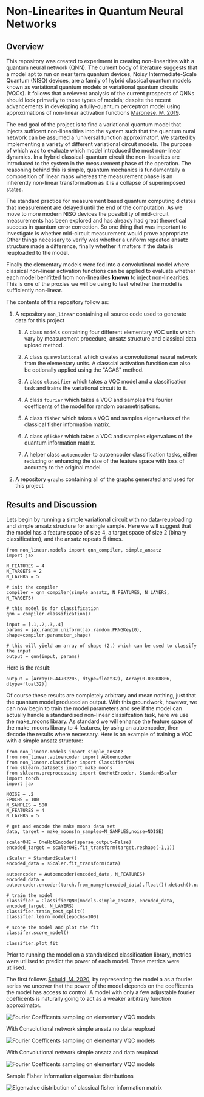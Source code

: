 # Non-Linearites in Quantum Neural Networks

## Overview
This repository was created to experiment in creating non-linearities with a quantum neural network (QNN). The current body of literature suggests that a model apt to run on near term quantum devices, Noisy Intermediate-Scale Quantum (NISQ) devices, are a family of hybrid classical quantum models known as variational quantum models or variational quantum circuits (VQCs). It follows that a relevent analysis of the current prospects of QNNs should look primarily to these types of models; despite the recent advancements in developing a fully-quantum perceptron model using approximations of non-linear activation functions [Maronese, M. 2019](https://rdcu.be/dAbUc). 

The end goal of the project is to find a variational quantum model that injects sufficent non-linearities into the system such that the quantum nural network can be assumed a 'universal function approximator'. We started by implementing a variety of different variational circuit models. The purpose of which was to evaluate which model introduced the most non-linear dynamics. In a hybrid classical-quantum circuit the non-linearites are introduced to the system in the measurement phase of the operation. The reasoning behind this is simple, quantum mechanics is fundamentally a composition of linear maps whereas the measurement phase is an inherently non-linear transformation as it is a collapse of superimposed states. 

The standard practice for measurement based quantum computing dictates that measurement are delayed until the end of the computation. As we move to more modern NISQ devices the possibility of mid-circuit measurements has been explored and has already had great theoretical success in quantum error correction. So one thing that was important to investigate is whether mid-circuit measurement would prove appropriate. Other things necessary to verify was whether a uniform repeated ansatz structure made a difference, finally whether it matters if the data is reuploaded to the model. 

Finally the elementary models were fed into a convolutional model where classical non-linear activation functions can be applied to evaluate whether each model benifitted from non-linearites **known** to inject non-linearities. This is one of the proxies we will be using to test whether the model is sufficiently non-linear.

The contents of this repository follow as:

1. A repository ```non_linear``` containing all source code used to generate data for this project

    1. A class ```models``` containing four different elementary VQC units which vary by measurement procedure, ansatz structure and classical data upload method.

    2. A class ```quanvolutional``` which creates a convolutional neural network from the elementary units. A classcial activation funcition can also be optionally applied using the "ACAS" method.

    3. A class ```classifier``` which takes a VQC model and a classification task and trains the variational circuit to it.

    4. A class ```fourier``` which takes a VQC and samples the fourier coefficents of the model for random parametrisations.

    4. A class ```fisher``` which takes a VQC and samples eigenvalues of the classical fisher information matrix.

    5. A class ```qfisher``` which takes a VQC and samples eigenvalues of the quantum information matrix.

    6. A helper class ```autoencoder``` to autoencoder classification tasks, either reducing or enhancing the size of the feature space with loss of accuracy to the original model.

2. A repository ```graphs``` containing all of the graphs generated and used for this project

## Results and Discussion

Lets begin by running a simple variational circuit with no data-reuploading and simple ansatz structure for a single sample. Here we will suggest that the model has a feature space of size 4, a target space of size 2 (binary classification), and the ansatz repeats 5 times.

```
from non_linear.models import qnn_compiler, simple_ansatz
import jax

N_FEATURES = 4
N_TARGETS = 2
N_LAYERS = 5

# init the compiler
compiler = qnn_compiler(simple_ansatz, N_FEATURES, N_LAYERS, N_TARGETS)

# this model is for classification
qnn = compiler.classification()

input = [.1,.2,.3,.4]
params = jax.random.uniform(jax.random.PRNGKey(0), shape=compiler.parameter_shape)

# this will yield an array of shape (2,) which can be used to classify the input
output = qnn(input, params)
```

Here is the result:

```
output = [Array(0.44702205, dtype=float32), Array(0.09808806, dtype=float32)]
```

Of course these results are completely arbitrary and mean nothing, just that the quantum model produced an output. With this groundwork, however, we can now begin to train the model parameters and see if the model can actually handle a standardised non-linear classifcation task, here we use the make_moons library. As standard we will enhance the feature space of the make_moons library to 4 features, by using an autoencoder, then decode the results where necessary. Here is an example of training a VQC with a simple ansatz structure:

```
from non_linear.models import simple_ansatz
from non_linear.autoencoder import Autoencoder
from non_linear.classifier import ClassifierQNN
from sklearn.datasets import make_moons
from sklearn.preprocessing import OneHotEncoder, StandardScaler
import torch
import jax

NOISE = .2
EPOCHS = 100
N_SAMPLES = 500
N_FEATURES = 4
N_LAYERS = 5

# get and encode the make moons data set
data, target = make_moons(n_samples=N_SAMPLES,noise=NOISE)

scalerOHE = OneHotEncoder(sparse_output=False)
encoded_target = scalerOHE.fit_transform(target.reshape(-1,1))
  
sScaler = StandardScaler()
encoded_data = sScaler.fit_transform(data)

autoencoder = Autoencoder(encoded_data, N_FEATURES)
encoded_data = autoencoder.encoder(torch.from_numpy(encoded_data).float()).detach().numpy()

# train the model
classifier = ClassifierQNN(models.simple_ansatz, encoded_data, encoded_target, N_LAYERS)
classifier.train_test_split()
classifier.learn_model(epochs=100)

# score the model and plot the fit
classifer.score_model()

classifier.plot_fit

```




Prior to running the model on a standardised classification library, metrics were utilised to predict the power of each model. Three metrics were utilised. 

The first follows [Schuld, M. 2020](https://doi.org/10.48550/arXiv.2008.08605), by representing the model a as a fourier series we uncover that the power of the model depends on the coefficents the model has access to control. A model with only a few adjustable fourier coefficents is naturally going to act as a weaker arbitrary function approximator.

![Fourier Coefficents sampling on elementary VQC models](https://github.com/maxmarvell/qnn_non_linearity/blob/main/graphs/fourier/compare_VQC_models.svg?raw=true)

With Convolutional network simple ansatz no data reupload

![Fourier Coefficents sampling on elementary VQC models](https://github.com/maxmarvell/qnn_non_linearity/blob/main/graphs/fourier/convolution_simple_ansatz.svg?raw=true)

With Convolutional network simple ansatz and data reupload

![Fourier Coefficents sampling on elementary VQC models](https://github.com/maxmarvell/qnn_non_linearity/blob/main/graphs/fourier/convolution_data_reupload.svg?raw=true)


Sample Fisher Information eigenvalue distributions

![Eigenvalue distribution of classical fisher information matrix](https://github.com/maxmarvell/qnn_non_linearity/blob/main/graphs/classical_fisher/compare_VQC_models.svg?raw=true)

